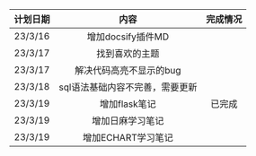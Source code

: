 <!-- 更新计划-->
| 计划日期 |                             内容                             | 完成情况|
| :--: | :----------------------------------------------------------: | :--: |
|  23/3/16   |                     增加docsify插件MD                      |  |
|  23/3/17   |                     找到喜欢的主题                    | |
|  23/3/17   |                     解决代码高亮不显示的bug               |     |
|  23/3/18   |                     sql语法基础内容不完善，需要更新        |    |
|  23/3/19   |                     增加flask笔记            |           已完成         |
|  23/3/19   |                     增加日麻学习笔记           |                    |
|  23/3/19   |                     增加ECHART学习笔记           |                    |